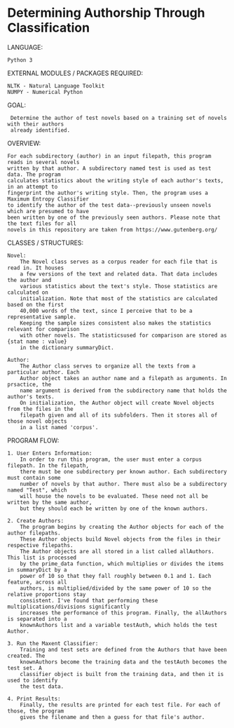 Determining Authorship Through Classification
==================================
LANGUAGE:

	Python 3
	
EXTERNAL MODULES / PACKAGES REQUIRED:

	NLTK - Natural Language Toolkit
	NUMPY - Numerical Python

GOAL:

	 Determine the author of test novels based on a training set of novels with their authors 
	 already identified.
	
OVERVIEW:

	For each subdirectory (author) in an input filepath, this program reads in several novels 
	written by that author. A subdirectory named test is used as test data. The program
	calculates statistics about the writing style of each author's texts, in an attempt to 
	fingerprint the author's writing style. Then, the program uses a Maximum Entropy Classifier 
	to identify the author of the test data--previously unseen novels which are presumed to have 
	been written by one of the previously seen authors. Please note that the text files for all 
	novels in this repository are taken from https://www.gutenberg.org/
	
CLASSES / STRUCTURES:

	Novel:
		The Novel class serves as a corpus reader for each file that is read in. It houses
		a few versions of the text and related data. That data includes the author and 
		various statistics about the text's style. Those statistics are calculated on 
		initialization. Note that most of the statistics are calculated based on the first 
		40,000 words of the text, since I perceive that to be a representative sample. 
		Keeping the sample sizes consistent also makes the statistics relevant for comparison 
		with other novels. The statisticsused for comparison are stored as {stat name : value} 
		in the dictionary summaryDict.
		
	Author:
		The Author class serves to organize all the texts from a particular author. Each 
		Author object takes an author name and a filepath as arguments. In prsactice, the 
		name argument is derived from the subdirectory name that holds the author's texts. 
		On initialization, the Author object will create Novel objects from the files in the 
		filepath given and all of its subfolders. Then it stores all of those novel objects 
		in a list named 'corpus'. 

PROGRAM FLOW:

	1. User Enters Information:
		In order to run this program, the user must enter a corpus filepath. In the filepath, 
		there must be one subdirectory per known author. Each subdirectory must contain some 
		number of novels by that author. There must also be a subdirectory named "Test", which 
		will house the novels to be evaluated. These need not all be written by the same author, 
		but they should each be written by one of the known authors. 

	2. Create Authors:
		The program begins by creating the Author objects for each of the author filepaths. 
		These Author objects build Novel objects from the files in their respective filepaths. 
		The Author objects are all stored in a list called allAuthors. This list is processed 
		by the prime_data function, which multiplies or divides the items in summaryDict by a 
		power of 10 so that they fall roughly between 0.1 and 1. Each feature, across all 
		authors, is multiplied/divided by the same power of 10 so the relative proportions stay
		consistent. I've found that performing these multiplications/divisions significantly 
		increases the performance of this program. Finally, the allAuthors is separated into a 
		knownAuthors list and a variable testAuth, which holds the test Author. 

	3. Run the Maxent Classifier:
		Training and test sets are defined from the Authors that have been created. The 
		knownAuthors become the training data and the testAuth becomes the test set. A 
		classifier object is built from the training data, and then it is used to identify 
		the test data. 

	4. Print Results:
		Finally, the results are printed for each test file. For each of those, the program 
		gives the filename and then a guess for that file's author.
